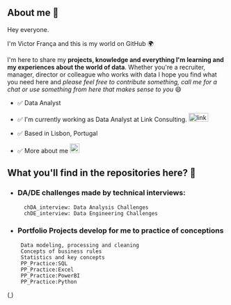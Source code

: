 ## About me 💬 

Hey everyone. 

I'm Victor França and this is my world on GitHub 🌍 

I'm here to share my **projects, knowledge and everything I'm learning and my experiences about the world of data**. Whether you're a recruiter, manager, 
director or colleague who works with data I hope you find what you need here and _please feel free to contribute something, call me for a chat or use 
something from here that makes sense to you_ 😄

- ✅ Data Analyst
 
- ✅ I'm currently working as Data Analyst at Link Consulting. [<img width="45" height="20" src="https://linkconsulting.com/wp-content/uploads/2019/03/LinkConsulting-logo-01.png" alt="linkedin"/>](https://linkconsulting.com/)
  
- ✅ Based in Lisbon, Portugal
  
- ✅ More about me [<img width="22" height="22" src="https://img.icons8.com/fluency/48/linkedin.png" alt="linkedin"/>](https://www.linkedin.com/in/victorfrancati/)

## What you'll find in the repositories here? 💬

-   ### DA/DE challenges made by technical interviews: 
          chDA_interview: Data Analysis Challenges 
          chDE_interview: Data Engineering Challenges

-   ### Portfolio Projects develop for me to practice of conceptions
         Data modeling, processing and cleaning
         Concepts of business rules
         Statistics and key concepts
         PP_Practice:SQL
         PP_Practice:Excel
         PP_Practice:PowerBI        
         PP_Practice:Python

  (<a  href="https://icons8.com/icon/xuvGCOXi8Wyg/linkedin"> </a> <a href="https://icons8.com"> </a>)





 

